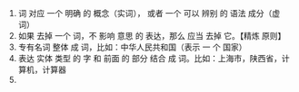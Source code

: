 1. 词 对应 一个 明确 的 概念（实词）， 或者 一个 可以 辨别 的 语法 成分（虚词）
2. 如果 去掉 一个 词，不 影响 意思 的 表达，那么 应当 去掉 它。【精炼 原则】
3. 专有名词 整体 成 词，比如：中华人民共和国（表示 一 个 国家）
4. 表达 实体 类型 的 字 和 前面 的 部分 结合 成 词。比如：上海市，陕西省，计算机，计算器 
5. 